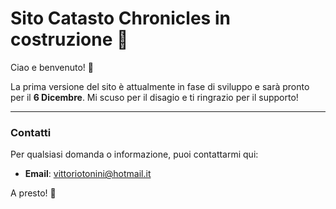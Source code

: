 # Sito Catasto Chronicles in costruzione 🚧

Ciao e benvenuto! 👋

La prima versione del sito è attualmente in fase di sviluppo e sarà pronto per il **6 Dicembre**.
Mi scuso per il disagio e ti ringrazio per il supporto!

---

### Contatti
Per qualsiasi domanda o informazione, puoi contattarmi qui:
- **Email**: vittoriotonini@hotmail.it

A presto! 🚀
